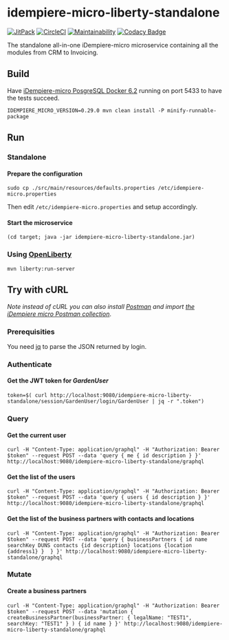 # idempiere-micro-liberty-standalone

[![JitPack](https://jitpack.io/v/iDempiere-micro/idempiere-micro-liberty-standalone.svg)](https://jitpack.io/#iDempiere-micro/idempiere-micro-liberty-standalone)
[![CircleCI](https://circleci.com/gh/iDempiere-micro/idempiere-micro-liberty-standalone.svg?style=svg)](https://circleci.com/gh/iDempiere-micro/idempiere-micro-liberty-standalone)
[![Maintainability](https://api.codeclimate.com/v1/badges/a84d5e3a20200ae58226/maintainability)](https://codeclimate.com/github/iDempiere-micro/idempiere-micro-liberty-standalone/maintainability)
[![Codacy Badge](https://api.codacy.com/project/badge/Grade/8655982e68454ce4bc5f1742a93f528b)](https://www.codacy.com/app/davidpodhola/idempiere-micro-liberty-standalone?utm_source=github.com&amp;utm_medium=referral&amp;utm_content=iDempiere-micro/idempiere-micro-liberty-standalone&amp;utm_campaign=Badge_Grade)

The standalone all-in-one iDempiere-micro microservice containing all the modules from CRM to Invoicing.

## Build

Have [iDempiere-micro PosgreSQL Docker 6.2](https://github.com/iDempiere-micro/idempiere-docker-pgsql-6.1/tree/6.2) running on port 5433 to have the tests succeed.

`IDEMPIERE_MICRO_VERSION=0.29.0 mvn clean install -P minify-runnable-package`

## Run

### Standalone

#### Prepare the configuration
`sudo cp ./src/main/resources/defaults.properties /etc/idempiere-micro.properties`

Then edit `/etc/idempiere-micro.properties` and setup accordingly.

#### Start the microservice
`(cd target; java -jar idempiere-micro-liberty-standalone.jar)`

### Using [OpenLiberty](https://openliberty.io/)
`mvn liberty:run-server`

## Try with cURL
_Note instead of cURL you can also install [Postman](https://www.getpostman.com/) and 
import  [the iDempiere micro Postman collection](https://github.com/iDempiere-micro/idempiere-micro-liberty-standalone/blob/master/tools/idempiere-micro-liberty-standalone.postman_collection.json)_.

### Prerequisities

You need [jq](https://stedolan.github.io/jq/) to parse the JSON returned by login.

### Authenticate
#### Get the JWT token for _GardenUser_

`token=$( curl http://localhost:9080/idempiere-micro-liberty-standalone/session/GardenUser/login/GardenUser | jq -r ".token")
`
### Query
#### Get the current user

`curl -H "Content-Type: application/graphql" -H "Authorization: Bearer $token" --request POST --data 'query { me { id description } }' http://localhost:9080/idempiere-micro-liberty-standalone/graphql`

#### Get the list of the users

`curl -H "Content-Type: application/graphql" -H "Authorization: Bearer $token" --request POST --data 'query { users { id description } }' http://localhost:9080/idempiere-micro-liberty-standalone/graphql`

#### Get the list of the business partners with contacts and locations

`curl -H "Content-Type: application/graphql" -H "Authorization: Bearer $token" --request POST --data 'query { businessPartners { id name searchKey DUNS contacts {id description} locations {location {address1} }  } }' http://localhost:9080/idempiere-micro-liberty-standalone/graphql`

### Mutate
#### Create a business partners

`curl -H "Content-Type: application/graphql" -H "Authorization: Bearer $token" --request POST --data 'mutation { createBusinessPartner(businessPartner: { legalName: "TEST1", searchKey: "TEST1" } ) { id name } }' http://localhost:9080/idempiere-micro-liberty-standalone/graphql`
